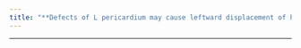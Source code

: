 ```yaml
---
title: "**Defects of L pericardium may cause leftward displacement of heart which may be only imaging finding"
---
```

***

